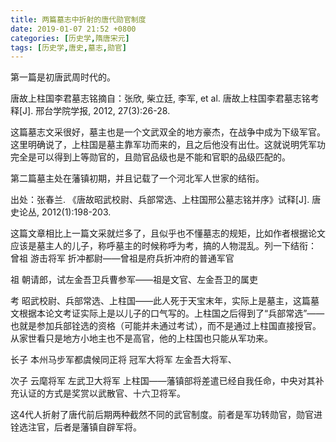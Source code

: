 ```yaml
---
title: 两篇墓志中折射的唐代勋官制度
date: 2019-01-07 21:52 +0800
categories: [历史学,隋唐宋元]
tags: [历史学,唐史,墓志,勋官]
---
```

第一篇是初唐武周时代的。

唐故上柱国李君墓志铭摘自：张欣, 柴立廷, 李军, et al. 唐故上柱国李君墓志铭考释[J]. 邢台学院学报, 2012, 27(3):26-28.

这篇墓志文采很好，墓主也是一个文武双全的地方豪杰，在战争中成为下级军官。这里明确说了，上柱国是墓主靠军功而来的，且之后他没有出仕。这就说明凭军功完全是可以得到上等勋官的，且勋官品级也是不能和官职的品级匹配的。

第二篇墓主处在藩镇初期，并且记载了一个河北军人世家的结衔。

出处：张春兰. 《唐故昭武校尉、兵部常选、上柱国邢公墓志铭并序》试释[J]. 唐史论丛, 2012(1):198-203.

这篇文章相比上一篇文采就烂多了，且似乎也不懂墓志的规矩，比如作者根据论文应该是墓主人的儿子，称呼墓主的时候称呼为考，搞的人物混乱。列一下结衔：
曾祖 游击将军 折冲都尉——曾祖是府兵折冲府的普通军官

祖 朝请郎，试左金吾卫兵曹参军——祖是文官、左金吾卫的属吏

考 昭武校尉、兵部常选、上柱国——此人死于天宝末年，实际上是墓主，这篇墓文根据本论文考证实际上是以儿子的口气写的。上柱国之后得到了“兵部常选”——也就是参加兵部铨选的资格（可能并未通过考试），而不是通过上柱国直接授官。从家世看只是地方小地主也不是高官，他的上柱国也只能从军功来。

长子 本州马步军都虞候同正将 冠军大将军 左金吾大将军、

次子 云麾将军 左武卫大将军 上柱国——藩镇部将差遣已经自我任命，中央对其补充认证的方式是奖赏以武散官、十六卫将军。

这4代人折射了唐代前后期两种截然不同的武官制度。前者是军功转勋官，勋官进铨选注官，后者是藩镇自辟军将。
